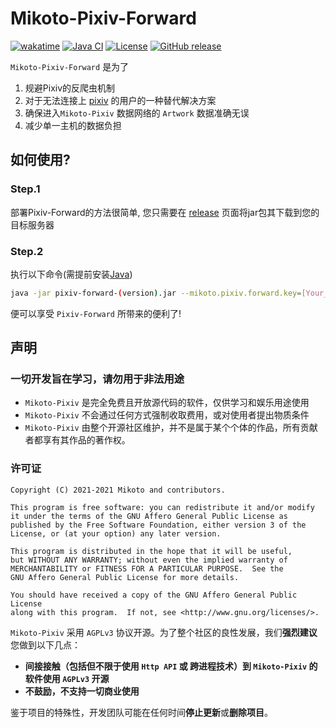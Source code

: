 # Mikoto-Pixiv-Forward

[![wakatime](https://wakatime.com/badge/user/1881dd28-2018-456f-8c50-e897127472e4/project/316989a5-c9ab-44a8-80ae-49ad1dbf505c.svg)](https://wakatime.com/badge/user/1881dd28-2018-456f-8c50-e897127472e4/project/316989a5-c9ab-44a8-80ae-49ad1dbf505c)
[![Java CI](https://github.com/mikoto-tech/pixiv-forward/actions/workflows/ci.yaml/badge.svg)](https://github.com/mikoto-tech/pixiv-forward/actions/workflows/ci.yaml)
[![License](https://img.shields.io/github/license/mikoto-tech/pixiv-forward?color=4D7A97)](https://www.gnu.org/licenses/agpl-3.0.html)
[![GitHub release](https://img.shields.io/github/release/mikoto-tech/pixiv-forward)](https://github.com/mikoto-tech/pixiv-forward/releases)

`Mikoto-Pixiv-Forward` 是为了

1. 规避Pixiv的反爬虫机制
2. 对于无法连接上 [pixiv](https://www.pixiv.net) 的用户的一种替代解决方案
3. 确保进入`Mikoto-Pixiv` 数据网络的 `Artwork` 数据准确无误
4. 减少单一主机的数据负担

## 如何使用?

### Step.1

部署Pixiv-Forward的方法很简单, 您只需要在 [release](https://github.com/mikoto2464/pixiv-forward/releases) 页面将jar包其下载到您的目标服务器

### Step.2

执行以下命令(需提前安装[Java](https://openjdk.java.net/))

```bash
java -jar pixiv-forward-(version).jar --mikoto.pixiv.forward.key=[Your_Pixiv_Forward_Key]
```

便可以享受 `Pixiv-Forward` 所带来的便利了!

## 声明

### 一切开发旨在学习，请勿用于非法用途

- `Mikoto-Pixiv` 是完全免费且开放源代码的软件，仅供学习和娱乐用途使用
- `Mikoto-Pixiv` 不会通过任何方式强制收取费用，或对使用者提出物质条件
- `Mikoto-Pixiv` 由整个开源社区维护，并不是属于某个个体的作品，所有贡献者都享有其作品的著作权。

### 许可证

    Copyright (C) 2021-2021 Mikoto and contributors.

    This program is free software: you can redistribute it and/or modify
    it under the terms of the GNU Affero General Public License as
    published by the Free Software Foundation, either version 3 of the
    License, or (at your option) any later version.

    This program is distributed in the hope that it will be useful,
    but WITHOUT ANY WARRANTY; without even the implied warranty of
    MERCHANTABILITY or FITNESS FOR A PARTICULAR PURPOSE.  See the
    GNU Affero General Public License for more details.

    You should have received a copy of the GNU Affero General Public License
    along with this program.  If not, see <http://www.gnu.org/licenses/>.

`Mikoto-Pixiv` 采用 `AGPLv3` 协议开源。为了整个社区的良性发展，我们**强烈建议**您做到以下几点：

- **间接接触（包括但不限于使用 `Http API` 或 跨进程技术）到 `Mikoto-Pixiv` 的软件使用 `AGPLv3` 开源**
- **不鼓励，不支持一切商业使用**

鉴于项目的特殊性，开发团队可能在任何时间**停止更新**或**删除项目**。
